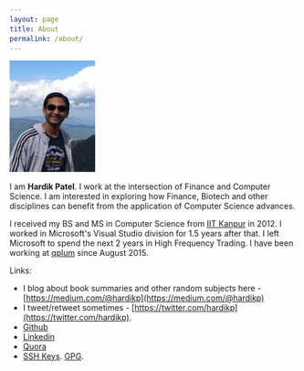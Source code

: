 ```yaml
---
layout: page
title: About
permalink: /about/
---
```


<img src="/assets/photos/IMG_1330.JPG" style="width: 150px;">

I am **Hardik Patel**. I work at the intersection of Finance and Computer Science. I am interested in exploring how Finance, Biotech and other disciplines can benefit from the application of Computer Science advances.

I received my BS and MS in Computer Science from [IIT Kanpur](https://www.cse.iitk.ac.in/) in 2012. I worked in Microsoft's Visual Studio division for 1.5 years after that. I left Microsoft to spend the next 2 years in High Frequency Trading. I have been working at [qplum](https://www.qplum.co/) since August 2015.

Links:
* I blog about book summaries and other random subjects here - [https://medium.com/@hardikp](https://medium.com/@hardikp)
* I tweet/retweet sometimes - [https://twitter.com/hardikp](https://twitter.com/hardikp).
* [Github](https://github.com/hardikp)
* [Linkedin](https://www.linkedin.com/in/hardikp12)
* [Quora](https://www.quora.com/profile/Hardik-Patel-8)
* [SSH Keys](https://github.com/hardikp.keys). [GPG](https://keybase.io/hardikp).
